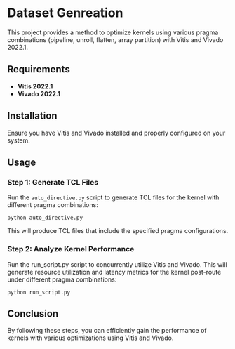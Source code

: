 # Dataset Genreation

This project provides a method to optimize kernels using various pragma combinations (pipeline, unroll, flatten, array partition) with Vitis and Vivado 2022.1.

## Requirements

- **Vitis 2022.1**
- **Vivado 2022.1**

## Installation

Ensure you have Vitis and Vivado installed and properly configured on your system.

## Usage

### Step 1: Generate TCL Files

Run the `auto_directive.py` script to generate TCL files for the kernel with different pragma combinations:

```
python auto_directive.py
```
This will produce TCL files that include the specified pragma configurations.

### Step 2: Analyze Kernel Performance

Run the run_script.py script to concurrently utilize Vitis and Vivado. This will generate resource utilization and latency metrics for the kernel post-route under different pragma combinations:
```
python run_script.py
```

## Conclusion

By following these steps, you can efficiently gain the performance of kernels with various optimizations using Vitis and Vivado.